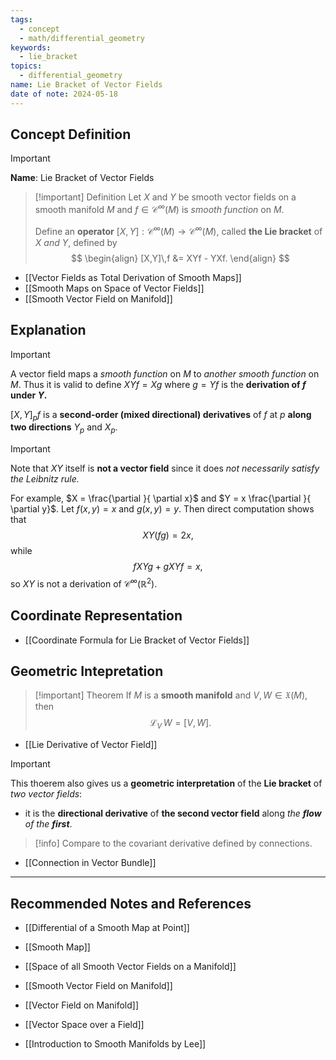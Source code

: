 ```yaml
---
tags:
  - concept
  - math/differential_geometry
keywords:
  - lie_bracket
topics:
  - differential_geometry
name: Lie Bracket of Vector Fields
date of note: 2024-05-18
---
```


## Concept Definition

>[!important]
>**Name**: Lie Bracket of Vector Fields


>[!important] Definition
>Let $X$ and $Y$ be smooth vector fields on a smooth manifold $M$ and $f \in \mathcal{C}^{\infty}(M)$ is *smooth function*  on $M$. 
>
>Define an **operator** $[X,Y] : \mathcal{C}^{\infty}(M) \rightarrow \mathcal{C}^{\infty}(M)$, called **the Lie bracket** of $X$ *and* $Y$, defined by
>$$
> \begin{align}
> [X,Y]\,f &= XYf - YXf. 
> \end{align}
>$$ 

- [[Vector Fields as Total Derivation of Smooth Maps]]
- [[Smooth Maps on Space of Vector Fields]]
- [[Smooth Vector Field on Manifold]]


## Explanation

>[!important]
>A vector field maps a *smooth function* on $M$ to *another smooth function* on $M$. Thus it is valid to define $XYf = Xg$ where $g= Yf$ is the **derivation of $f$ under $Y$.** 
>
>$[X, Y]_{p}f$ is a **second-order (mixed directional) derivatives** of $f$ at $p$ **along two directions** $Y_p$ and $X_p$.


>[!important]
>Note that $XY$ itself is **not a vector field** since it does *not necessarily satisfy the Leibnitz rule.* 
>
>For example, $X = \frac{\partial }{ \partial x}$ and $Y = x \frac{\partial }{ \partial y}$. Let $f(x, y) = x$ and $g(x, y) = y$. Then direct computation shows that $$XY(fg) = 2x,$$ while $$f XYg + g XYf  = x,$$ so $XY$ is not a derivation of $\mathcal{C}^{\infty}(\mathbb{R}^2)$.


## Coordinate Representation

- [[Coordinate Formula for Lie Bracket of Vector Fields]]


## Geometric Intepretation

>[!important] Theorem
>If $M$ is a **smooth manifold** and $V, W \in \mathfrak{X}(M)$, then $$\mathscr{L}_{V}\,W = [V, W].$$

- [[Lie Derivative of Vector Field]]

>[!important]
>This thoerem also gives us a **geometric interpretation** of the **Lie bracket** of *two vector fields*: 
>- it is the **directional derivative** of **the second vector field** along *the __flow__ of the __first__*. 

>[!info]
>Compare to the covariant derivative defined by connections. 

- [[Connection in Vector Bundle]]



-----------
##  Recommended Notes and References


- [[Differential of a Smooth Map at Point]]
- [[Smooth Map]]
  
  
- [[Space of all Smooth Vector Fields on a Manifold]]
- [[Smooth Vector Field on Manifold]]
- [[Vector Field on Manifold]]


- [[Vector Space over a Field]]


- [[Introduction to Smooth Manifolds by Lee]]